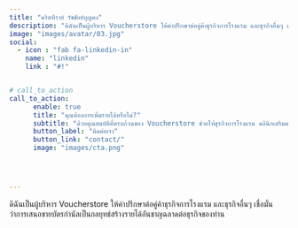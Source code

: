 ```yaml
---
title: "คริสฑีราย์ รัชชัยย์บุญคง"
description: "ดิฉันเป็นผู้บริหาร Voucherstore ให้คำปรึกษาต่อคู่ค้าธุรกิจการโรงแรม และธุรกิจอื่นๆ เชื่อมั่นว่าการเสนอขายบัตรกำนัลเป็นกลยุทธ์สร้างรายได้อันชาญฉลาดต่อธุรกิจของท่าน"
image: "images/avatar/03.jpg"
social:
  - icon : "fab fa-linkedin-in"
    name: "linkedin"
    link : "#!"


# call_to_action
call_to_action:
      enable: true
      title: "คุณต้องการเพิ่มรายได้หรือไม่?"
      subtitle: "ด้วยคุณสมบัติที่ครบถ้วนของ Voucherstore ช่วยให้ธุรกิจการโรงแรม คลินิกเสริมความงาม สปา ร้านอาหาร กอล์ฟและกิจกรรมนันทนาการในประเทศไทย ให้มีระบบบริหารบัตรกำนัลและบัตรกำนัลของขวัญอิเล็กทรอนิกส์ (eVouchers) ที่เป็นมาตรฐานสากลและมีความปลอดภัยสูงเป็นตัวปรับกลยุทธ์การขายอย่างถาว"
      button_label: "ติดต่อเรา"
      button_link: "contact/"
      image: "images/cta.png"




---
```


ดิฉันเป็นผู้บริหาร Voucherstore ให้คำปรึกษาต่อคู่ค้าธุรกิจการโรงแรม และธุรกิจอื่นๆ เชื่อมั่นว่าการเสนอขายบัตรกำนัลเป็นกลยุทธ์สร้างรายได้อันชาญฉลาดต่อธุรกิจของท่าน
